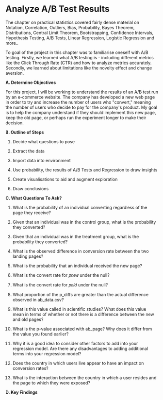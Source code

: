 # Analyze A/B Test Results

The chapter on practical statistics covered fairly dense material on Notation, Correlation, Outliers, Bias, Probability, Bayes Theorem, Distributions, Central Limit Theorem, Bootstrapping, Confidence Intervals, Hypothesis Testing, A/B Tests, Linear Regression, Logistic Regression and more..

To goal of the project in this chapter was to familiarise oneself with A/B testing. Firstly, we learned what A/B testing is - including different metrics like the Click Through Rate (CTR) and how to analyze metrics accurately. Secondly, we learned about limitations like the novelty effect and change aversion.

 **A. Determine Objectives**
 
For this project, I will be working to understand the results of an A/B test run by an e-commerce website. The company has developed a new web page in order to try and increase the number of users who "convert," meaning the number of users who decide to pay for the company's product. My goal is to help the company understand if they should implement this new page, keep the old page, or perhaps run the experiment longer to make their decision.

**B. Outline of Steps** 

1. Decide what questions to pose

2. Extract the data  

3. Import data into environment  

4. Use probability, the results of A/B Tests and Regression to draw insights

5. Create visualisations to aid and augment exploration 

6. Draw conclusions


**C. What Questions To Ask?**

1. What is the probability of an individual converting regardless of the page they receive?

2. Given that an individual was in the control group, what is the probability they converted?

3. Given that an individual was in the treatment group, what is the probability they converted?

4. What is the observed difference in conversion rate between the two landing pages?

5. What is the probability that an individual received the new page?

6. What is the convert rate for  𝑝𝑛𝑒𝑤  under the null?

7. What is the convert rate for  𝑝𝑜𝑙𝑑  under the null?

8. What proportion of the p_diffs are greater than the actual difference observed in ab_data.csv?

9. What is this value called in scientific studies? What does this value mean in terms of whether or not there is a difference between the new and old pages?

10. What is the p-value associated with ab_page? Why does it differ from the value you found earlier?

11. Why it is a good idea to consider other factors to add into your regression model. Are there any disadvantages to adding additional terms into your regression model?

12. Does the country in which users live appear to have an impact on conversion rates?

13. What is the interaction between the country in which a user resides and the page to which they were exposed?

**D. Key Findings**
